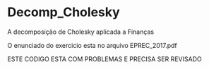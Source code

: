 # Decomp_Cholesky
A decomposição de Cholesky aplicada a Finanças

O enunciado do exercicio esta no arquivo EPREC_2017.pdf

ESTE CODIGO ESTA COM PROBLEMAS E PRECISA SER REVISADO
